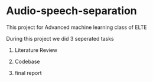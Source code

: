# Audio-speech-separation
This project for Advanced machine learning class of ELTE

During this project we did 3 seperated tasks

1. Literature Review

2. Codebase

3. final report
